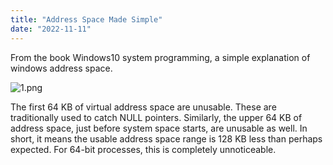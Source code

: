 ```yaml
---
title: "Address Space Made Simple"
date: "2022-11-11"
---
```


From the book Windows10 system programming, a simple explanation of windows address space. 

![1.png](/stat-assets/02/1.png)

The first 64 KB of virtual address space are unusable. These are traditionally used to catch NULL pointers. Similarly, the upper 64 KB of address space, just before system space starts, are unusable as well. In short, it means the usable address space range is 128 KB less than perhaps expected. For 64-bit processes, this is completely unnoticeable.